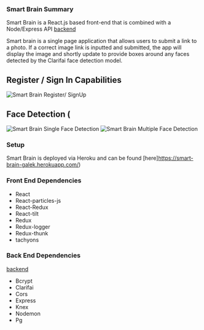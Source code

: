 ### Smart Brain Summary

Smart Brain is a React.js based front-end that is combined with a Node/Express API [backend](https://github.com/TheGalekxy/SmartBrain)

Smart brain is a single page application that allows users to submit a link to a photo. If a correct image link is inputted and submitted, the app will display the image and shortly update to provide boxes around any faces detected by the Clarifai face detection model.

## Register / Sign In Capabilities

![Smart Brain Register/ SignUp](/assets/smart-brain-login-reg.gif)

## Face Detection (

![Smart Brain Single Face Detection](/assets/smart-brain-single-face.gif)
![Smart Brain Multiple Face Detection](/assets/smart-brain-multiple-faces.gif)

### Setup

Smart Brain is deployed via Heroku and can be found [here]https://smart-brain-galek.herokuapp.com/)

### Front End Dependencies

- React
- React-particles-js
- React-Redux
- React-tilt
- Redux
- Redux-logger
- Redux-thunk
- tachyons

### Back End Dependencies

[backend](https://github.com/TheGalekxy/SmartBrain)

- Bcrypt
- Clarifai
- Cors
- Express
- Knex
- Nodemon
- Pg